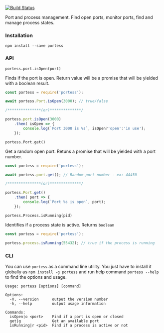 [![Build Status](https://travis-ci.org/learnbuildrepeat/portess.svg?branch=master)](https://travis-ci.org/learnbuildrepeat/portess)

Port and process management. Find open ports, monitor ports, find and manage process states.

### Installation
`npm install --save portess`

### API

`portess.port.isOpen(port)`

Finds if the port is open. Return value will be a promise that will be yielded with a boolean result.

```js
const portess = require('portess');

await portess.Port.isOpen(3000); // true/false

/***************(or)**************/

portess.port.isOpen(3000)
    .then( isOpen => {
        console.log(`Port 3000 is %s`, isOpen?'open':'in use');
    });

```

`portess.Port.get()`

Get a random open port. Retuns a promise that will be yielded with a port number.

```js
const portess = require('portess');

await portess.port.get(); // Random port number - ex: 44450

/***************(or)**************/

portess.Port.get()
    .then( port => {
        console.log(`Port %s is open`, port);
    });
```

`portess.Process.isRunning(pid)`

Identifies if a process state is active. Returns `boolean`

```js
const portess = require('portess');

portess.process.isRunning(55432); // true if the process is running
```

### CLI
You can use `portess` as a command line utility. You just have to install it globally as `npm install -g portess` and run help command `portess --help` to find the options and usage.

```
Usage: portess [options] [command]

Options:
  -V, --version      output the version number
  -h, --help         output usage information

Commands:
  isOpen|o <port>    Find if a port is open or closed
  get|g              Get an available port
  isRunning|r <pid>  Find if a process is active or not
```